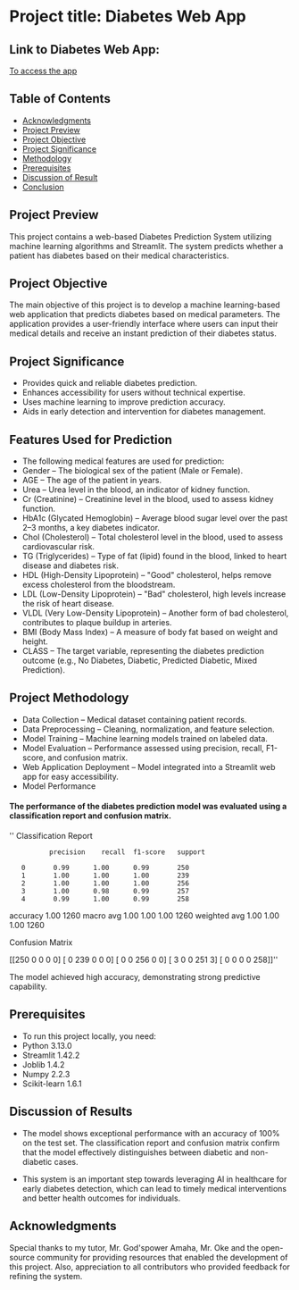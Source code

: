# Project title: Diabetes Web App

## Link to Diabetes Web App:
<a href= "https://diabeteswebapp-xhk39r6xtrzauucr2nvcav.streamlit.app/" view>To access the app</a>

## Table of Contents
- [Acknowledgments](#acknowledgments)
- [Project Preview](#docs/project-preview.md)
- [Project Objective](#project-objective)
- [Project Significance](#project-significance)
- [Methodology](#methodology)
- [Prerequisites](#Prerequisities)
- [Discussion of Result](#discussion-of-result)
- [Conclusion](#conclusion)

## Project Preview
This project contains a web-based Diabetes Prediction System utilizing machine learning algorithms and Streamlit. The system predicts whether a patient has diabetes based on their medical characteristics.

## Project Objective
The main objective of this project is to develop a machine learning-based web application that predicts diabetes based on medical parameters. The application provides a user-friendly interface where users can input their medical details and receive an instant prediction of their diabetes status.

## Project Significance
- Provides quick and reliable diabetes prediction.
- Enhances accessibility for users without technical expertise.
- Uses machine learning to improve prediction accuracy.
- Aids in early detection and intervention for diabetes management.

## Features Used for Prediction
- The following medical features are used for prediction:
- Gender – The biological sex of the patient (Male or Female).
- AGE – The age of the patient in years.
- Urea – Urea level in the blood, an indicator of kidney function.
- Cr (Creatinine) – Creatinine level in the blood, used to assess kidney function.
- HbA1c (Glycated Hemoglobin) – Average blood sugar level over the past 2–3 months, a key diabetes indicator.
- Chol (Cholesterol) – Total cholesterol level in the blood, used to assess cardiovascular risk.
- TG (Triglycerides) – Type of fat (lipid) found in the blood, linked to heart disease and diabetes risk.
- HDL (High-Density Lipoprotein) – "Good" cholesterol, helps remove excess cholesterol from the bloodstream.
- LDL (Low-Density Lipoprotein) – "Bad" cholesterol, high levels increase the risk of heart disease.
- VLDL (Very Low-Density Lipoprotein) – Another form of bad cholesterol, contributes to plaque buildup in arteries.
- BMI (Body Mass Index) – A measure of body fat based on weight and height.
- CLASS – The target variable, representing the diabetes prediction outcome (e.g., No Diabetes, Diabetic, Predicted Diabetic, Mixed Prediction).

## Project Methodology
- Data Collection – Medical dataset containing patient records.
- Data Preprocessing – Cleaning, normalization, and feature selection.
- Model Training – Machine learning models trained on labeled data.
- Model Evaluation – Performance assessed using precision, recall, F1-score, and confusion matrix.
- Web Application Deployment – Model integrated into a Streamlit web app for easy accessibility.
- Model Performance

#### The performance of the diabetes prediction model was evaluated using a classification report and confusion matrix.

'' Classification Report

              precision    recall  f1-score   support

       0       0.99      1.00      0.99       250
       1       1.00      1.00      1.00       239
       2       1.00      1.00      1.00       256
       3       1.00      0.98      0.99       257
       4       0.99      1.00      0.99       258

accuracy                           1.00      1260
macro avg      1.00      1.00      1.00      1260
weighted avg   1.00      1.00      1.00      1260

Confusion Matrix

[[250   0   0   0   0]
 [  0 239   0   0   0]
 [  0   0 256   0   0]
 [  3   0   0 251   3]
 [  0   0   0   0 258]]''

The model achieved high accuracy, demonstrating strong predictive capability.

## Prerequisites
- To run this project locally, you need:
- Python 3.13.0
- Streamlit 1.42.2
- Joblib 1.4.2
- Numpy 2.2.3
- Scikit-learn 1.6.1

## Discussion of Results
- The model shows exceptional performance with an accuracy of 100% on the test set. The classification report and confusion matrix confirm that the model effectively distinguishes between diabetic and non-diabetic cases.

- This system is an important step towards leveraging AI in healthcare for early diabetes detection, which can lead to timely medical interventions and better health outcomes for individuals.

## Acknowledgments

Special thanks to my tutor, Mr. God'spower Amaha, Mr. Oke and the open-source community for providing resources that enabled the development of this project. Also, appreciation to all contributors who provided feedback for refining the system.


